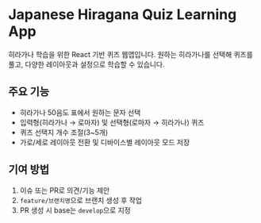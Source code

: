# Japanese Hiragana Quiz Learning App

히라가나 학습을 위한 React 기반 퀴즈 웹앱입니다. 원하는 히라가나를 선택해 퀴즈를 풀고, 다양한 레이아웃과 설정으로 학습할 수 있습니다.

## 주요 기능
- 히라가나 50음도 표에서 원하는 문자 선택
- 입력형(히라가나 → 로마자) 및 선택형(로마자 → 히라가나) 퀴즈
- 퀴즈 선택지 개수 조절(3~5개)
- 가로/세로 레이아웃 전환 및 디바이스별 레이아웃 모드 저장

## 기여 방법
1. 이슈 또는 PR로 의견/기능 제안
2. `feature/브랜치명`으로 브랜치 생성 후 작업
3. PR 생성 시 base는 `develop`으로 지정
